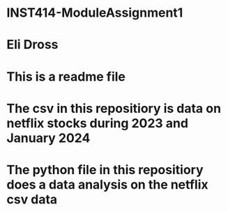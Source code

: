 # INST414-ModuleAssignment1
# Eli Dross
# This is a readme file
# 
# The csv in this repositiory is data on netflix stocks during 2023 and January 2024
# The python file in this repositiory does a data analysis on the netflix csv data
